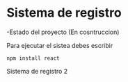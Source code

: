 <h1>Sistema de registro </h1>

-Estado del proyecto (En cosntruccion)

Para ejecutar el sistea debes escribir

```npm install react```


Sistema de registro 2
